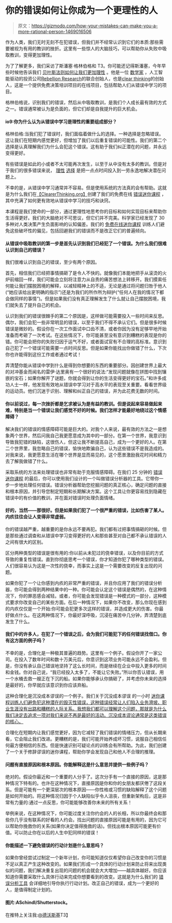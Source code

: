 # 你的错误如何让你成为一个更理性的人

> 原文：<https://gizmodo.com/how-your-mistakes-can-make-you-a-more-rational-person-1469016506>

作为人类，我们无时无刻不在犯错误，但我们并不经常认识到它们的本质:那些需要被视为有用的教训的挫折。这里有一些惊人的大脑技巧，可以帮助你从失败中吸取教训，变得更加理性。



为了了解更多，我们采访了斯潘塞·格林伯格和 T3。你可能还记得斯潘塞，今年早些时候他告诉我们 [贝叶斯法则如何让我们更加理性](https://gizmodo.com/how-bayes-rule-can-make-you-a-better-thinker-471233405) 。他是一位 [数学家](http://www.askamathematician.com/) ，人工智能驱动的投资公司[Rebellion Research](http://rebellionresearch.com/main.html)的联合创始人，也是[clear thinking](http://www.clearerthinking.org)的创始人，这是一个提供免费决策培训项目的在线项目，包括帮助人们从错误中学习的项目。

格林伯格说，识别我们的错误，然后从中吸取教训，是我们个人成长最有效的方式之一。错误通常被认为是负面的，但它们却是自我提升的巨大机会。

#### io9:你为什么认为从错误中学习是理性的重要组成部分？

格林伯格:当我们犯了错误时，我们面临着做什么的选择。一种选择是忽略错误。这让我们在短期内感觉更好，但增加了我们以后重复错误的可能性。我们的第二个选择是认真理解我们为什么会犯这个错误。这有助于我们纠正潜在的问题，并永远变得更好。

有些错误是如此的小或者不太可能再次发生，以至于从中没有太多的教训。但是对于我们的很多错误来说， [理性](https://gizmodo.com/a-test-to-measure-how-rational-you-really-are-609412488) [选择](https://gizmodo.com/why-youre-probably-not-as-rational-as-you-think-you-are-5956962) 是把一点点时间投入到一劳永逸地解决潜在问题上。

不幸的是，从错误中学习通常并不容易。但是使用系统的方法真的会有帮助。这就是为什么我们在[【ClearerThinking.org】](http://www.clearerthinking.org/)创建了我们的免费在线 [错误迷你课程](http://programs.clearerthinking.org/mistakes.html) ，其中充满了如何更有效地从错误中学习的技巧和诀窍。

本课程是我们使命的一部分，通过更理性地思考你的目标和如何实现目标来帮助你生活得更好。我们的大脑绝对不可思议，但它们并不完美。科学家已经发现了 30 多种对人类决策产生负面影响的认知偏差。我们的 [免费在线迷你课程](http://www.clearerthinking.org/) 训练人们避免这些破坏性的偏见，包括回避我们的错误而不是改正它们的普遍倾向。

#### 从错误中吸取教训的第一步是首先认识到我们已经犯了一个错误。为什么我们很难认识到自己的错误？

我们很难认识到自己的错误，至少有两个原因。

首先，相信我们已经把事情搞砸了是令人不快的。就像我们本能地把手从滚烫的火炉前缩回一样，我们可能会立刻将注意力从自责的痛苦想法上转移开。我们摸索任何能让我们摆脱困境的解释，以减轻精神上的不适，无论是通过将问题归咎于他人(“她应该给出更明确的指示”)还是为我们的所作所为辩护(“任何人在我的情况下都会做同样的事情”)。但是如果我们没有真正理解发生了什么就让自己摆脱困境，我们就失去了提升自己的机会。

认识到我们的错误很棘手的第二个原因是，这样做可能需要投入一些时间来反思。偶尔，我们会犯一些非常明显的错误，以至于我们不得不承认它们。但是很多时候错误是微妙的。假设你在一次工作面试中口齿不清，或者你因为没有足够早地开始准备而考砸了一次考试。在这些情况下，你可能甚至没有意识到糟糕的表现是你的错。你可能会把你的失败归因于运气不好，或者面试官有不合理的高标准。意识到自己犯了一个错误可能需要一点时间反思。但是如果你能找出你做错了什么，下次你也许能得到这份工作或者通过考试！

弄清楚你能从错误中学到什么是得到你想要的东西的重要部分。因创建世界上最大的对冲基金而闻名的雷伊·达里奥有一个很好的说法:“发现问题就像在拼图中找到镶嵌的宝石；如果你解开了谜题，你就会得到让你的生活变得更好的宝石。”和许多成功人士一样，他发现有效地从错误中学习对于高水平的表现至关重要。看看世界级的运动员。他们沉迷于识别、理解和纠正自己的错误，并为此花费无数的时间。

#### 你以前说过，每一次挫折都是乞求被认为是有益的教训。但是说起来容易做起来难，特别是当一个错误让我们感觉不好的时候。我们怎样才能最好地绕过这个情感障碍？

解决我们的错误的情感障碍可能是巨大的。对我个人来说，最有效的方法之一是想象两个世界，然后问我自己我更愿意成为其中的一部分。在第一个世界，我意识到导致我犯错的缺陷，这很伤人，但这让我不断提高自己，成为一个更好的人。在第二个世界里，我忽略自己的错误，愉快地欺骗自己，认为这些错误不是我造成的。对我来说，我更愿意生活在哪个世界是显而易见的，这个愿景激励我花时间和精力去了解我做错了什么。

采取系统的方法来处理错误也非常有助于克服情感障碍。在我们 25 分钟的 [错误迷你课程](http://programs.clearerthinking.org/mistakes.html) 的最后，你可以使用我们设计的一个叫做错误分析器的工具。它带你一步一步地处理任何错误。错误分析器帮助您挖掘问题的真正核心，确定问题的直接和根本原因，并引导您制定短期和长期解决方案。这个工具让你更容易找到隐藏在错误中的有价值的教训，并在面对错误时处理负面情绪。

#### 好的，当然——那很好。但是如果我们犯了一个很严重的错误，比如伤害了某人。内疚往往会让人变得非常虚弱。

你的错误越严重，越重要的是你永远不要再犯。我们都有过把事情搞砸的时候。但是那些通过调查和从错误中学习变得更好的人和那些甚至对自己都不承认错误的人之间有很大的区别。

区分两种类型的错误是很有用的:你以前从未犯过的侥幸错误，以及你目前的方式导致的重复性错误。直到你彻底思考一个错误，你才知道你犯了哪种类型的错误。人们很容易认为这是一次性的侥幸，而事实上这是一个需要改变的反复出现的问题。

如果你犯了一个让你感到内疚的非常严重的错误，并且你应用了我们的错误分析器，你可能会得到两种结果中的一种。你可能会认定这个错误是偶然的，在这种情况下，你的罪恶感会减轻。或者，你可能会发现错误是一种模式的一部分，这种模式要求你改变自己的某些方面。在后一种情况下，如果你不改变，那么你现在感到的内疚仅仅是一个开始:你可能会犯更多次这样的错误，并造成更大的伤害。你最好做点什么。在这两种情况下，你最好深呼吸，沉浸在痛苦中几分钟，弄清楚到底发生了什么。

#### 我们中的许多人，在犯了一个错误之后，会为我们可能犯下的任何错误找借口。你有这方面的例子吗？

不幸的是，合理化是一种极其普遍的趋势。这里有一个例子。假设你开了一家公司。在投入了数年时间和数十万美元后，你意识到这项业务可能永远不会盈利。但是，你没有承认自己错误地坚持了这么长时间，而是继续在企业中投入更多的时间和金钱。你对自己说，“我已经投入太多了，不能让它失败。”所以你否认错误，用一个水桶去救一艘正在下沉的船。如果你能够承认你搞砸了，并考虑你未来的选择是最好的，你早就应该意识到你应该弃船。

这种合理化是沉没成本谬误的一个例子。我们关于沉没成本谬误 的一小时 [迷你课程训练人们避免犯这种潜在的毁灭性错误，这种错误经常让人们陷入业务滑坡、职业生涯没有出路和糟糕的人际关系。我想我们都可以理解这个问题，那就是为什么我们决定去追求一项对我们来说不再是最好的活动。沉没成本谬论通常是这类错误的核心。](http://programs.clearerthinking.org/sunk_costs.html)

合理化在短期内让我们感觉更好，因为它减轻了我们错误的情绪压力，但从长期来看，它会阻止我们改进。更糟糕的是，我们可能开始养成坏习惯，说服自己相信任何最方便相信的东西。但是快速识别可疑论点的训练会有所帮助。为此，我们创建了一个关于修辞谬误的迷你课程，帮助你学会发现自己和他人不合理的推理。

#### 问题有直接原因和根本原因。你能解释这是什么意思并提供一些例子吗？

绝对的。假设你最近和一个重要的人分手了。这次分手有一个直接的原因，这是那种情况下特有的。也许在这种情况下，直接原因是你和你的女朋友都厌倦了这段关系。但是可能有一个更深层次的根本原因——你性格或习惯的缺陷解释了这个问题是如何开始的。将这种情况归因于个人缺陷似乎令人沮丧，但重新架构后，这是非常有力量的:通过一点反思，你可能能够改善你未来的所有关系！

举例来说，在这种情况下，你可能过度关注你约会的人的长相，所以你最终会和那些你几乎没有联系的好看的人约会。找出问题的直接原因可能是有用的，因为它可以帮助你挽救你的关系(如果你决定值得挽救的话)。但找出根本原因可能更有价值。可以防止你在以后的人生中犯同样的错误！

#### 你能描述一下避免错误的行动计划是什么意思吗？

如果你曾经尝试过制定一个新年计划，你可能知道仅仅希望你自己改变你的习惯是不足以真正产生这种改变的。如果我们形成一个具体的行动计划来防止将来出现类似的问题，我们解决重复出现的问题的机会就会大大增加——越具体越好。你应该知道你需要采取什么具体行动来完成你想要看到的改变。这就是为什么我们的 [错误分析工具](http://programs.clearerthinking.org/mistakes.html) 会详细地引导你执行行动计划。改正自己的错误，成为一个更好的人，是值得制定计划的。

#### 图片:ASchindl/Shutterstock。

在推特上关注我:[@德沃斯基](https://twitter.com/dvorsky)T3】